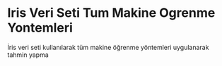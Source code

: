 # Iris Veri Seti Tum Makine Ogrenme Yontemleri
İris veri seti kullanılarak tüm makine öğrenme yöntemleri uygulanarak tahmin yapma
